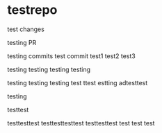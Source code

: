 # testrepo

test changes

testing PR

testing commits
test commit
test1
test2
test3

testing
testing
testing
testing

testing
testing
testing
test
ttest
estting
adtesttest

testing

testtest

testtesttest
testtesttesttest
testtesttest
test
test
test
